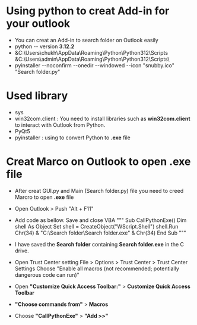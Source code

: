 # Using python to creat Add-in for your outlook 
- You can creat an Add-in to search folder on Outlook easily
- python -- version **3.12.2**
- &C:\Users\chukh\AppData\Roaming\Python\Python312\Scripts\
  &C:\Users\admin\AppData\Roaming\Python\Python312\Scripts\ 
- pyinstaller --noconfirm --onedir --windowed --icon "snubby.ico" "Search folder.py" 

# Used library
- sys
- win32com.client : You need to install libraries such as **win32com.client** to interact with Outlook from Python.
- PyQt5
- pyinstaller : using to convert Python to **.exe** file

# Creat Marco on Outlook to open .exe file
- After creat GUI.py and Main (Search folder.py) file you need to creed Marcro to open **.exe** file 
- Open Outlook > Push "Alt + F11" 
- Add code as bellow. Save and close VBA 
  """
  Sub CallPythonExe()
    Dim shell As Object
    Set shell = CreateObject("WScript.Shell")
    shell.Run Chr(34) & "C:\Search folder\Search folder.exe" & Chr(34)
  End Sub
  """
- I have saved the **Search folder** containing **Search folder.exe** in the C drive.

- Open Trust Center setting 
  File > Options > Trust Center > Trust Center Settings
  Choose "Enable all macros (not recommended; potentially dangerous code can run)"

- Open **"Customize Quick Access Toolbar:"** > **Customize Quick Access Toolbar**
- **"Choose commands from"** > **Macros**
- Choose **"CallPythonExe"** > **"Add >>"**









